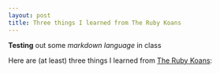 ```yaml
---
layout: post
title: Three things I learned from The Ruby Koans
---
```


**Testing** out some _markdown language_ in class

Here are (at least) three things I learned from [The Ruby Koans](http://rubykoans.com/):


